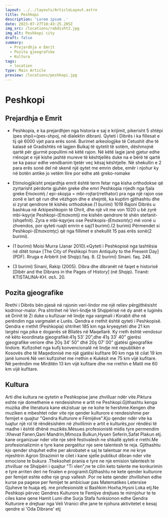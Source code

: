 ```yaml
---
layout: ../../layouts/ArticleLayout.astro
title: Peshkopi
description: 'Lorem ipsum .'
date: 2023-07-27T18:43:25.205Z
img_src: /locations/rabdisht2.jpg
img_alt: Peshkopi city
draft: false
summary:
  - Prejardhja e Emrit
  - Pozita gjeografike
  - Kultura
tags:
  - location
type: Main Article
preview: /locations/peshkopi.jpg
---
```


# Peshkopi

## Prejardhja e Emrit

- Peshkopia, e ka prejardhjen nga historia e saj e krijimit, pikerisht 5 shtëpi (pes shpi)=(pes-shpoj, në dialektin dibran). Qyteti i Dibrës i ka fillesat e tij që 6000 vjet para erës sonë. Burimet arkeologjike të Cetushit dhe të kalasë së Gradishtës në lagjen Bulkaj të qytetit të sotëm, dëshmojnë qartë për gjurmë popullimi në këtë rajon. Në këtë lagje janë gjetur edhe rrënojat e një kishe jashtë mureve të kështjellës duke na e bërë të qartë se ka pasur edhe vendbanim tjetër veç kësaj kështjelle. Në shekullin e 2 para erës sonë del në skenë një qytet me emrin debe, emër i njohur ky në botën antike jo vetëm Ilire por edhe atë greko-romake

- Etimologjikisht prejardhja emrit është term fetar nga kisha orthodokse që zyrtarisht përdorte gjuhën greke dhe emri Peshkopia rrjedh nga fjala greke Επισκοπή / epi-skopja = mbi-rojtar(rrethator) pra nga një rajon ose zonë e lart që run dhe vëzhgon dhe e shejntë, ka kuptim gjithashtu dhe si zyrat qendrore të kishës orthodokse.(1 burimi) 1019 Rajoni Dibrës u bashkua në Arkipeshkopin të Ohrit, dhe një vit me von 1020 u bë zyrë mbi-kqyrje Peshkopi-(Επισκοπή) me kishën qendrore të shën stefanit-(shqefnit). Zyra e mbi-kqyrjes ose Peshkopis-(Επισκοπής) më vonë u zhvendos, por qyteti ruajti emrin e saj(1 burimi).(2 burimi) Përmendet si Peshkopi-(Επισκοπής) që nga fillimet e shekullit 15 pas erës sonë(2 burimi).

- (1 burimi) Moisi Murra (Janar 2010).«Qyteti i Peshkopisë nga lashtësia në ditët tona» [The City of Peshkopi from Antiquity to the Present Day] (PDF). Rruga e Arbërit (në Shqip).faq. 8.
  (2 burimi) Sinani. faq. 248.
- (3 burimi) Sinani, Rakip (2005). Dibra dhe dibranët në faqet e historisë [Dibër and the Dibrans in the Pages of History] (në Shqip). Tiranë: KTISTALINA-KH. σελ. 20.

## Pozita gjeografike

Rrethi i Dibrës bën pjesë në rajonin veri-lindor me një reliev përgjithësisht kodrinor-malor. Pra shtrihet në Veri-lindje të Shqipërisë në dy anët e luginës së Drinit të Zi duke u kufizuar në lindje nga vargmali i Korabit dhe në perëndim nga vargmalet e Lurës. Qendra e rrethit është qyteti i Peshkopisë. Qendra e rrethit (Peshkopia) shtrihet 185 km nga kryeqyteti dhe 21 km largësi nga pika e doganës së Bllatës në Maqellarë. Ky rreth është vendosur në këto koordinata gjeografikë:41ş 53’ 20”,dhe 41ş 33’ 40” gjerësi gjeografike veriore dhe 20ş 34’ 50” dhë 20ş 07’ 00” gjatësi gjeografike lindore. Kufizohet nga kufij konvencionalë në lindje më republikën e Kosovës dhe të Maqedonisë me një gjatësi kufitare 90 km nga të cilat 19 km janë lumorë.Në veri kufizohet me rrethin e Kukësit me 75 km vijë kufitare. Në perëndim me Mirditën 13 km vijë kufitare dhe me rrethin e Matit me 60 km vijë kufitare.

## Kultura

Arti dhe kultura ne qytetin e Peshkopise jane zhvilluar ndër vite.Piktura eshte nje domethenie e rendesishme e artit ne Peshkopi.Gjithashtu kenga muzika dhe literatura kane ekzistuar qe ne kohe te hershme.Kengen dhe muziken e mbeshtet nder vite nje qender kulturore e rendesishme per femijet e quajtur "Qendra Kulturore e Fëmijëve".Kjo qender ndër vite ka luajtur një rol të rëndësishëm në zhvillimin e artit e kulturës,por rëndësi të madhe i është dhënë muzikës.Mësues profesionistë midis tyre permendim :Xhevat Fanen,Qani Mandrin,Mimoza Bulkun,Hysen Seferin,Safat Plakun etj. kane organizuar nder vite nje sërë festivalesh ne shkallë qyteti e rrethi.Me profesionalizmin e tyre kane pergatitur nje sere talentesh te reja. Gjithashtu kjo qender shquhet edhe per akrobatet e saj te talentuar me ne krye mjeshtrin Agron Strazimiri te cilet i kane sjelle publikut dibran nder vite emocione te bukura .Theksohet prania e tyre ne nje emision talentesh te zhvilluar ne Shqipëri i quajtur "Ti vlen",ne te cilin keto talente me konkurimin e tyre arriten deri ne finalen e programit.Gjithashtu ne kete qender kulturore per femijet eshte edhe nje grup vallesh .Por ne kete qender zhvillohen edhe kurse pa pagese per femijet te ambiciuar pas Matematikes Letersise Gjuheve te huaja etj. me profesionistë si Bashkim Hoxha,Hysni Loka etj.Ne Peshkopi përvec Qendres Kulturore te Femijve drejtues te mirnjohur te te ciles kane qene Hamit Lumi dhe Surja Stafa funksionon edhe Qendra Kulturore e drejtuar nga Veli Vranici dhe jane te njohura aktivitetet e kesaj qendre si 'Oda Dibrane' etj
